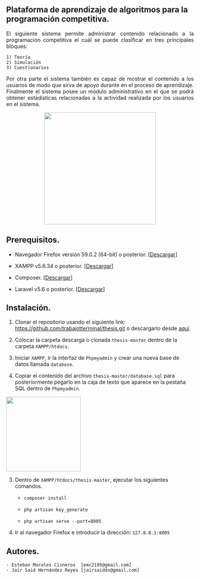 ## Plataforma de aprendizaje de algoritmos para la programación competitiva.

<p align="justify">El siguiente sistema permite administrar contenido relacionado a la programación competitiva el cuál se puede clasificar en tres principales bloques:</p>
    
    1) Teoría
    2) Simulación
    3) Cuestionarios
    
<p align="justify">Por otra parte el sistema también es capaz de mostrar el contenido a los usuarios de modo que sirva de apoyo durante en el proceso de aprendizaje. Finalmente el sistema posee un módulo administrativo en el que se podrá obtener estádisticas relacionadas a la actividad realizada por los usuarios en el sistema.</p>        
<p align="center"><img src="https://image.ibb.co/d6bJ4x/Screen_Shot_2018_04_07_at_6_58_21_PM.png" style="width:300px;height:300px;"></p>

## Prerequisitos.

- Navegador Firefox versión 59.0.2 (64-bit) o posterior. [<a href="https://www.mozilla.org/en-US/firefox/new/">Descargar</a>]

- XAMPP v5.6.34 o posterior. [<a href="https://www.apachefriends.org/download.html">Descargar</a>]

- Composer. [<a href="https://getcomposer.org/download/">Descargar</a>]

- Laravel v5.6 o posterior. [<a href="https://laravel.com/docs/5.6/installation">Descargar</a>]
## Instalación.

1) Clonar el repositorio usando el siguiente link: https://github.com/trabajotterminal/thesis.git o descargarlo desde <a href="https://github.com/trabajotterminal/thesis/archive/master.zip">aquí</a>.

2) Colocar la carpeta descarga o clonada `thesis-master` dentro de la carpeta `XAMPP/htdocs`.

3) Iniciar `XAMPP`, ir la interfaz de `Phpmyadmin` y crear una nueva base de datos llamada `database`.

4) Copiar el contenido del archivo `thesis-master/database.sql` para posteriormente pegarlo en la caja de texto que aparece en la pestaña SQL dentro de `Phpmyadmin`.
<img src="https://i.imgur.com/lRkZ7hz.png" style="width:200px;height:200px;" />

3) Dentro de `XAMPP/htdocs/thesis-master`, ejecutar los siguientes comandos.
    
    - `composer install`
    
    - `php artisan key_generate`
    
    - `php artisan serve --port=8005`
 
 4) Ir al navegador Firefox e introducir la dirección: `127.0.0.1:8005`  
    
      

## Autores.

    - Esteban Morales Cisneros  [emc2195@gmail.com]
    - Jair Said Hernández Reyes [jairsaidds@gmail.com]


